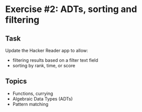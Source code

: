# Exercise #2: ADTs, sorting and filtering

## Task

Update the Hacker Reader app to allow:

* filtering results based on a filter text field
* sorting by rank, time, or score

## Topics

* Functions, currying
* Algebraic Data Types (ADTs)
* Pattern matching
